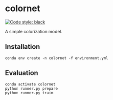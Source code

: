 # colornet

<a href="https://github.com/psf/black"><img alt="Code style: black" src="https://img.shields.io/badge/code%20style-black-000000.svg"></a>
</p>

A simple colorization model.

## Installation

```
conda env create -n colornet -f environment.yml
```

## Evaluation

```
conda activate colornet
python runner.py prepare
python runner.py train
```